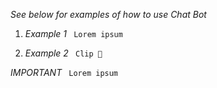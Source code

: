 *See below for examples of how to use Chat Bot*

1. *Example 1*
``` Lorem ipsum```

2. *Example 2*
``` Clip 📎```

*IMPORTANT*
``` Lorem ipsum```